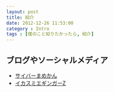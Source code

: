 ```yaml
---
layout: post
title: 紹介
date: 2012-12-26 11:53:00
category : Intro
tags : [僕のこと知りたかったら, 紹介]
---
```


## ブログやソーシャルメディア

+ [サイバーまめかん](http://tstylestudio.com/wp/ "ストックメディア ブログ")
+ [イカスミエギンガーZ](http://d.hatena.ne.jp/HomeBrewStudio+Eging/ "エギングメインのルアーフィッシング ブログ")
